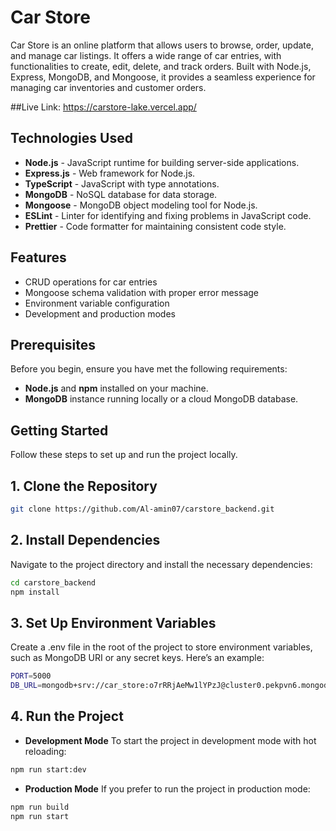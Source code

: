 # Car Store

Car Store is an online platform that allows users to browse, order, update, and manage car listings. It offers a wide range of car entries, with functionalities to create, edit, delete, and track orders. Built with Node.js, Express, MongoDB, and Mongoose, it provides a seamless experience for managing car inventories and customer orders.

##Live Link: https://carstore-lake.vercel.app/

## Technologies Used

- **Node.js** - JavaScript runtime for building server-side applications.
- **Express.js** - Web framework for Node.js.
- **TypeScript** - JavaScript with type annotations.
- **MongoDB** - NoSQL database for data storage.
- **Mongoose** - MongoDB object modeling tool for Node.js.
- **ESLint** - Linter for identifying and fixing problems in JavaScript code.
- **Prettier** - Code formatter for maintaining consistent code style.

## Features
- CRUD operations for car entries
- Mongoose schema validation with proper error message
- Environment variable configuration
- Development and production modes
## Prerequisites

Before you begin, ensure you have met the following requirements:

- **Node.js** and **npm** installed on your machine.
- **MongoDB** instance running locally or a cloud MongoDB database.

## Getting Started

Follow these steps to set up and run the project locally.

## 1. Clone the Repository

```bash
git clone https://github.com/Al-amin07/carstore_backend.git
```

## 2. Install Dependencies

Navigate to the project directory and install the necessary dependencies:

   ```bash
   cd carstore_backend
   npm install
   ```

## 3. Set Up Environment Variables
Create a .env file in the root of the project to store environment variables, such as MongoDB URI or any secret keys. Here’s an example:
```bash
PORT=5000
DB_URL=mongodb+srv://car_store:o7rRRjAeMw1lYPzJ@cluster0.pekpvn6.mongodb.net/carStore?retryWrites=true&w=majority&appName=Cluster0
```

## 4. Run the Project
- **Development Mode**
To start the project in development mode with hot reloading:
```bash
npm run start:dev
```
- **Production Mode**
If you prefer to run the project in production mode:
```bash
npm run build
npm run start
```
